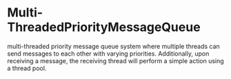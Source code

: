 # Multi-ThreadedPriorityMessageQueue
  multi-threaded priority message queue system where multiple threads can send messages to each other with varying priorities. Additionally, upon receiving a message, the receiving thread will perform a simple action using a thread pool.
